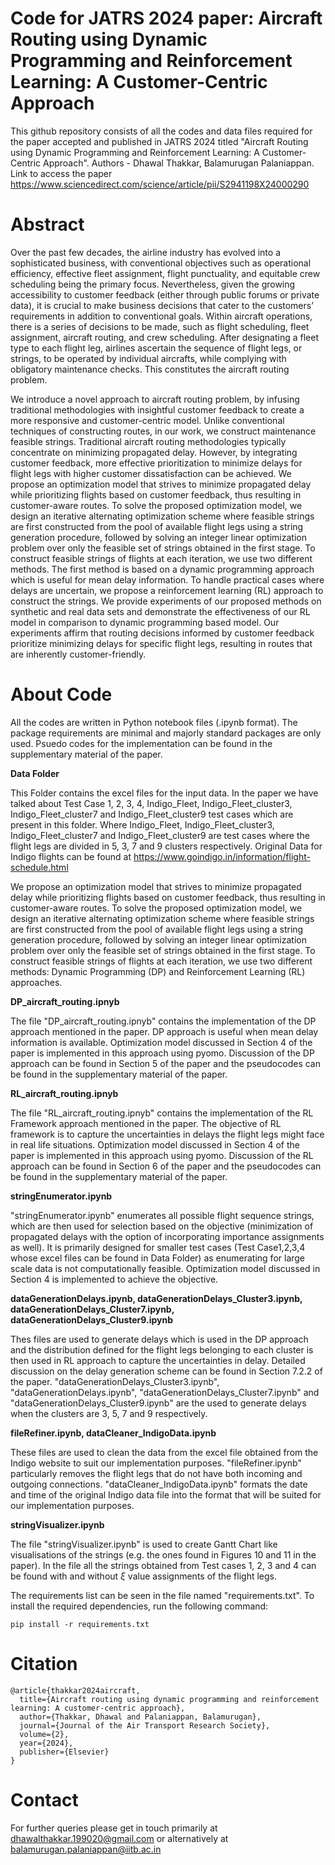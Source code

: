 # **Code for JATRS 2024 paper: Aircraft Routing using Dynamic Programming and Reinforcement Learning: A Customer-Centric Approach**
This github repository consists of all the codes and data files required for the paper accepted and published in JATRS 2024 titled "Aircraft Routing using Dynamic Programming and Reinforcement Learning: A Customer-Centric Approach". Authors - Dhawal Thakkar, Balamurugan Palaniappan. Link to access the paper https://www.sciencedirect.com/science/article/pii/S2941198X24000290

# **Abstract**

Over the past few decades, the airline industry has evolved into a sophisticated business, with conventional objectives such as operational efficiency, effective fleet assignment, flight punctuality, and equitable crew scheduling being the primary focus. Nevertheless, given the growing accessibility to customer feedback (either through public forums or private data), it is crucial to make business decisions that cater to the customers’ requirements in addition to conventional goals. Within aircraft operations, there is a series of decisions to be made, such as flight scheduling, fleet assignment, aircraft routing, and crew scheduling. After designating a fleet type to each flight leg, airlines ascertain the sequence of flight legs, or strings, to be operated by individual aircrafts, while complying with obligatory maintenance checks. This constitutes the aircraft routing problem.

We introduce a novel approach to aircraft routing problem, by infusing traditional methodologies with insightful customer feedback to create a more responsive and customer-centric model. Unlike conventional techniques of constructing routes, in our work, we construct maintenance feasible strings. Traditional aircraft routing methodologies typically concentrate on minimizing propagated delay. However, by integrating customer feedback, more effective prioritization to minimize delays for flight legs with higher customer dissatisfaction can be achieved. We propose an optimization model that strives to minimize propagated delay while prioritizing flights based on customer feedback, thus resulting in customer-aware routes. To solve the proposed optimization model, we design an iterative alternating optimization scheme where feasible strings are first constructed from the pool of available flight legs using a string generation procedure, followed by solving an integer linear optimization problem over only the feasible set of strings obtained in the first stage. To construct feasible strings of flights at each iteration, we use two different methods. The first method is based on a dynamic programming approach which is useful for mean delay information. To handle practical cases where delays are uncertain, we propose a reinforcement learning (RL) approach to construct the strings. We provide experiments of our proposed methods on synthetic and real data sets and demonstrate the effectiveness of our RL model in comparison to dynamic programming based model. Our experiments affirm that routing decisions informed by customer feedback prioritize minimizing delays for specific flight legs, resulting in routes that are inherently customer-friendly.


# **About Code**

All the codes are written in Python notebook files (.ipynb format). The package requirements are minimal and majorly standard packages are only used. Psuedo codes for the implementation can be found in the supplementary material of the paper.

**Data Folder**

This Folder contains the excel files for the input data. In the paper we have talked about Test Case 1, 2, 3, 4, Indigo_Fleet, Indigo_Fleet_cluster3, Indigo_Fleet_cluster7 and Indigo_Fleet_cluster9 test cases which are present in this folder. Where Indigo_Fleet, Indigo_Fleet_cluster3, Indigo_Fleet_cluster7 and Indigo_Fleet_cluster9 are test cases where the flight legs are divided in 5, 3, 7 and 9 clusters respectively. Original Data for Indigo flights can be found at https://www.goindigo.in/information/flight-schedule.html

We propose an optimization model that strives to minimize propagated delay while prioritizing flights based on customer feedback, thus resulting in customer-aware routes. To solve the proposed optimization model, we design an iterative alternating optimization scheme where feasible strings are first constructed from the pool of available flight legs using a string generation procedure, followed by solving an integer linear optimization problem over only the feasible set of strings obtained in the first stage. To construct feasible strings of flights at each iteration, we use two different methods: Dynamic Programming (DP) and Reinforcement Learning (RL) approaches.

**DP_aircraft_routing.ipnyb**

The file "DP_aircraft_routing.ipnyb" contains the implementation of the DP approach mentioned in the paper. DP approach is useful when mean delay information is available. Optimization model discussed in Section 4 of the paper is implemented in this approach using pyomo. Discussion of the DP approach can be found in Section 5 of the paper and the pseudocodes can be found in the supplementary material of the paper.

**RL_aircraft_routing.ipnyb**

The file "RL_aircraft_routing.ipnyb" contains the implementation of the RL Framework approach mentioned in the paper. The objective of RL framework is to capture the uncertainties in delays the flight legs might face in real life situations. Optimization model discussed in Section 4 of the paper is implemented in this approach using pyomo. Discussion of the RL approach can be found in Section 6 of the paper and the pseudocodes can be found in the supplementary material of the paper.

**stringEnumerator.ipynb**

"stringEnumerator.ipynb" enumerates all possible flight sequence strings, which are then used for selection based on the objective (minimization of propagated delays with the option of incorporating importance assignments as well). It is primarily designed for smaller test cases (Test Case1,2,3,4 whose excel files can be found in Data Folder) as enumerating for large scale data is not computationally feasible. Optimization model discussed in Section 4 is implemented to achieve the objective.

 **dataGenerationDelays.ipynb, dataGenerationDelays_Cluster3.ipynb, dataGenerationDelays_Cluster7.ipynb, dataGenerationDelays_Cluster9.ipynb**

Thes files are used to generate delays which is used in the DP approach and the distribution defined for the flight legs belonging to each cluster is then used in RL approach to capture the uncertainties in delay. Detailed discussion on the delay generation scheme can be found in Section 7.2.2 of the paper. "dataGenerationDelays_Cluster3.ipynb", "dataGenerationDelays.ipynb", "dataGenerationDelays_Cluster7.ipynb" and "dataGenerationDelays_Cluster9.ipynb" are the used to generate delays when the clusters are 3, 5, 7 and 9 respectively.

**fileRefiner.ipynb, dataCleaner_IndigoData.ipynb**

These files are used to clean the data from the excel file obtained from the Indigo website to suit our implementation purposes. "fileRefiner.ipynb" particularly removes the flight legs that do not have both incoming and outgoing connections. "dataCleaner_IndigoData.ipynb" formats the date and time of the original Indigo data file into the format that will be suited for our implementation purposes.

**stringVisualizer.ipynb**

The file "stringVisualizer.ipynb" is used to create Gantt Chart like visualisations of the strings (e.g. the ones found in Figures 10 and 11 in the paper). In the file all the strings obtained from Test cases 1, 2, 3 and 4 can be found with and without $\xi$ value assignments of the flight legs. 
 
The requirements list can be seen in the file named "requirements.txt". To install the required dependencies, run the following command:
```
pip install -r requirements.txt
```

# **Citation**
```
@article{thakkar2024aircraft,
  title={Aircraft routing using dynamic programming and reinforcement learning: A customer-centric approach},
  author={Thakkar, Dhawal and Palaniappan, Balamurugan},
  journal={Journal of the Air Transport Research Society},
  volume={2},
  year={2024},
  publisher={Elsevier}
}
```
# **Contact**
For further queries please get in touch primarily at  dhawalthakkar.199020@gmail.com or alternatively at balamurugan.palaniappan@iitb.ac.in 
